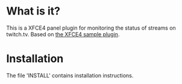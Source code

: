 # What is it?

This is a XFCE4 panel plugin for monitoring the status of streams on twitch.tv. Based on [the XFCE4 sample plugin](https://github.com/xfce-mirror/xfce4-sample-plugin).

# Installation

The file 'INSTALL' contains installation instructions. 

